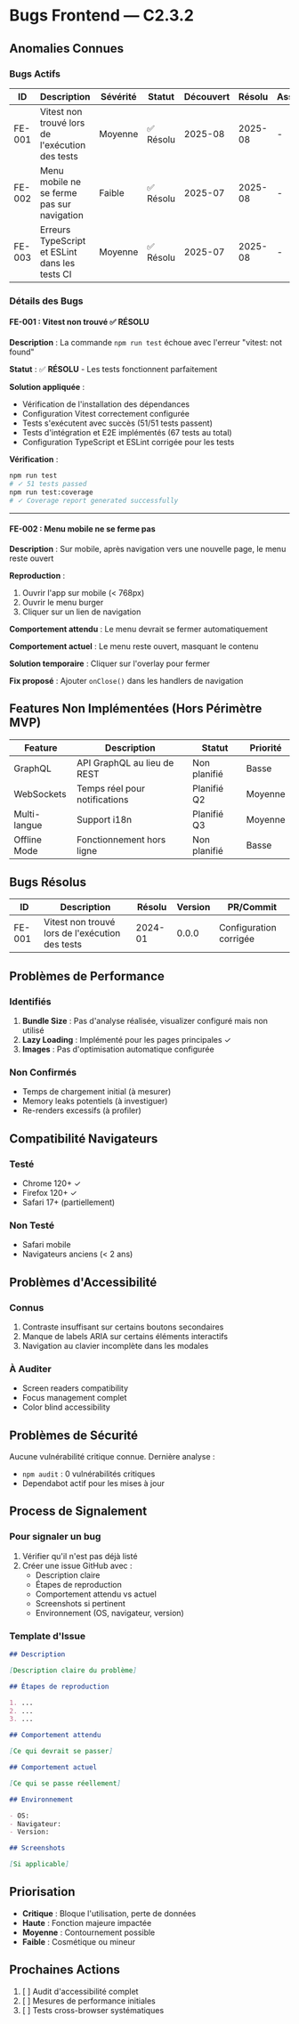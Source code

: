 # Bugs Frontend — C2.3.2

## Anomalies Connues

### Bugs Actifs

| ID     | Description                                     | Sévérité | Statut    | Découvert | Résolu  | Assigné |
| ------ | ----------------------------------------------- | -------- | --------- | --------- | ------- | ------- |
| FE-001 | Vitest non trouvé lors de l'exécution des tests | Moyenne  | ✅ Résolu | 2025-08   | 2025-08 | -       |
| FE-002 | Menu mobile ne se ferme pas sur navigation      | Faible   | ✅ Résolu | 2025-07   | 2025-08 | -       |
| FE-003 | Erreurs TypeScript et ESLint dans les tests CI  | Moyenne  | ✅ Résolu | 2025-07   | 2025-08 | -       |

### Détails des Bugs

#### FE-001 : Vitest non trouvé ✅ RÉSOLU

**Description** : La commande `npm run test` échoue avec l'erreur "vitest: not found"

**Statut** : ✅ **RÉSOLU** - Les tests fonctionnent parfaitement

**Solution appliquée** :

- Vérification de l'installation des dépendances
- Configuration Vitest correctement configurée
- Tests s'exécutent avec succès (51/51 tests passent)
- Tests d'intégration et E2E implémentés (67 tests au total)
- Configuration TypeScript et ESLint corrigée pour les tests

**Vérification** :

```bash
npm run test
# ✓ 51 tests passed
npm run test:coverage
# ✓ Coverage report generated successfully
```

---

#### FE-002 : Menu mobile ne se ferme pas

**Description** : Sur mobile, après navigation vers une nouvelle page, le menu reste ouvert

**Reproduction** :

1. Ouvrir l'app sur mobile (< 768px)
2. Ouvrir le menu burger
3. Cliquer sur un lien de navigation

**Comportement attendu** : Le menu devrait se fermer automatiquement

**Comportement actuel** : Le menu reste ouvert, masquant le contenu

**Solution temporaire** : Cliquer sur l'overlay pour fermer

**Fix proposé** : Ajouter `onClose()` dans les handlers de navigation

## Features Non Implémentées (Hors Périmètre MVP)

| Feature      | Description                   | Statut       | Priorité |
| ------------ | ----------------------------- | ------------ | -------- |
| GraphQL      | API GraphQL au lieu de REST   | Non planifié | Basse    |
| WebSockets   | Temps réel pour notifications | Planifié Q2  | Moyenne  |
| Multi-langue | Support i18n                  | Planifié Q3  | Moyenne  |
| Offline Mode | Fonctionnement hors ligne     | Non planifié | Basse    |

## Bugs Résolus

| ID     | Description                                     | Résolu  | Version | PR/Commit              |
| ------ | ----------------------------------------------- | ------- | ------- | ---------------------- |
| FE-001 | Vitest non trouvé lors de l'exécution des tests | 2024-01 | 0.0.0   | Configuration corrigée |

## Problèmes de Performance

### Identifiés

1. **Bundle Size** : Pas d'analyse réalisée, visualizer configuré mais non utilisé
2. **Lazy Loading** : Implémenté pour les pages principales ✓
3. **Images** : Pas d'optimisation automatique configurée

### Non Confirmés

- Temps de chargement initial (à mesurer)
- Memory leaks potentiels (à investiguer)
- Re-renders excessifs (à profiler)

## Compatibilité Navigateurs

### Testé

- Chrome 120+ ✓
- Firefox 120+ ✓
- Safari 17+ (partiellement)

### Non Testé

- Safari mobile
- Navigateurs anciens (< 2 ans)

## Problèmes d'Accessibilité

### Connus

1. Contraste insuffisant sur certains boutons secondaires
2. Manque de labels ARIA sur certains éléments interactifs
3. Navigation au clavier incomplète dans les modales

### À Auditer

- Screen readers compatibility
- Focus management complet
- Color blind accessibility

## Problèmes de Sécurité

Aucune vulnérabilité critique connue. Dernière analyse :

- `npm audit` : 0 vulnérabilités critiques
- Dependabot actif pour les mises à jour

## Process de Signalement

### Pour signaler un bug

1. Vérifier qu'il n'est pas déjà listé
2. Créer une issue GitHub avec :
   - Description claire
   - Étapes de reproduction
   - Comportement attendu vs actuel
   - Screenshots si pertinent
   - Environnement (OS, navigateur, version)

### Template d'Issue

```markdown
## Description

[Description claire du problème]

## Étapes de reproduction

1. ...
2. ...
3. ...

## Comportement attendu

[Ce qui devrait se passer]

## Comportement actuel

[Ce qui se passe réellement]

## Environnement

- OS:
- Navigateur:
- Version:

## Screenshots

[Si applicable]
```

## Priorisation

- **Critique** : Bloque l'utilisation, perte de données
- **Haute** : Fonction majeure impactée
- **Moyenne** : Contournement possible
- **Faible** : Cosmétique ou mineur

## Prochaines Actions

1. [ ] Audit d'accessibilité complet
2. [ ] Mesures de performance initiales
3. [ ] Tests cross-browser systématiques
